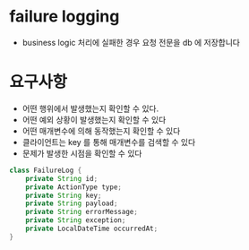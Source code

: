 # failure logging

- business logic 처리에 실패한 경우 요청 전문을 db 에 저장합니다

# 요구사항

- 어떤 행위에서 발생했는지 확인할 수 있다.
- 어떤 예외 상황이 발생했는지 확인할 수 있다
- 어떤 매개변수에 의해 동작했는지 확인할 수 있다
- 클라이언트는 key 를 통해 매개변수를 검색할 수 있다
- 문제가 발생한 시점을 확인할 수 있다

```java
class FailureLog {
    private String id;
    private ActionType type;
    private String key;
    private String payload;
    private String errorMessage;
    private String exception;
    private LocalDateTime occurredAt;
}
```

